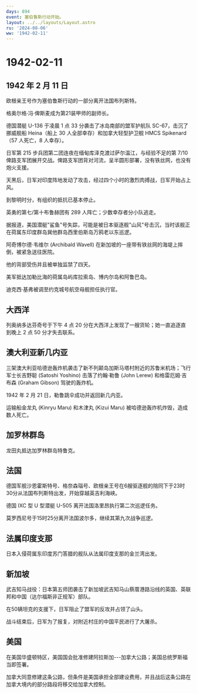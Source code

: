 ```yaml
---
days: 894
event: 塞伯鲁斯行动开始。
layout: ../../layouts/Layout.astro
ru: '2024-08-06'
ww: '1942-02-11'
---
```


# 1942-02-11

## 1942 年 2 月 11 日

欧根亲王号作为塞伯鲁斯行动的一部分离开法国布列斯特。

格奥尔格·冯·俾斯麦成为第21装甲师的副师长。

德国潜艇 U-136 于凌晨 1 点 33 分袭击了冰岛南部的盟军护航队
SC-67，击沉了挪威舰船 Heina（船上 30 人全部幸存）和加拿大轻型护卫舰 HMCS
Spikenard（57 人死亡，8 人幸存）。

日军第 215 步兵团第二团连夜在缅甸库泽克渡过萨尔温江，与经验不足的第 7/10
俾路支军团展开交战。俾路支军团背对河流，呈半圆形部署，没有铁丝网，也没有炮火支援。

天黑后，日军对印度阵地发动了攻击，经过四个小时的激烈肉搏战，日军开始占上风。

到黎明时分，有组织的抵抗已基本停止。

英勇的第七/第十布鲁赫团有 289 人阵亡；少数幸存者分小队逃走。

据报道，美国潜艇"鲨鱼"号失踪，可能是被日本驱逐舰"山风"号击沉，当时该舰正在荷属东印度群岛巽他群岛西里伯斯岛万鸦老以东巡逻。

阿奇博尔德·韦维尔 (Archibald Wavell)
在新加坡的一座带有铁丝网的海堤上摔倒，被紧急送往医院。

他的背部受伤并且被单独监禁了四天。

美军抵达加勒比海的荷属岛屿库拉索岛、博内尔岛和阿鲁巴岛。

迪克西·基弗被调至约克城号航空母舰担任执行官。

## 大西洋

列奥纳多达芬奇号于下午 4 点 20
分在大西洋上发现了一艘货轮；她一直追逐直到晚上 2 点 50 分才失去联系。

## 澳大利亚新几内亚

三架澳大利亚哈德逊轰炸机袭击了新不列颠岛加斯马塔村附近的苏鲁米机场；飞行军士长吉野聪
(Satoshi Yoshino) 击落了约翰·勒鲁 (John Lerew) 和格雷厄姆·吉布森 (Graham
Gibson) 驾驶的轰炸机。

1942 年 2 月 21 日，勒鲁跳伞成功并返回新几内亚。

运输船金龙丸 (Kinryu Maru) 和木津丸 (Kizui Maru)
被哈德逊轰炸机炸毁，造成数人死亡。

## 加罗林群岛

龙田丸抵达加罗林群岛特鲁克。

## 法国

德国军舰沙恩霍斯特号、格奈森瑙号、欧根亲王号在6艘驱逐舰的陪同下于23时30分从法国布列斯特出发，开始穿越英吉利海峡。

德国 IXC 型 U 型潜艇 U-505 离开法国洛里昂执行第二次巡逻任务。

莫罗西尼号于15时25分离开法国波尔多，继续其第九次战争巡逻。

## 法属印度支那

日本入侵荷属东印度苏门答腊的舰队从法属印度支那的金兰湾出发。

## 新加坡

武吉知马战役：日本第五师团袭击了新加坡武吉知马山蔡厝港路沿线的英国、英联邦和中国（达尔福斯非正规军）部队。

在50辆坦克的支援下，日军阻止了盟军的反攻并占领了山头。

战斗结束后，日军为了报复，对附近村庄的中国平民进行了大屠杀。

## 美国

在美国华盛顿特区，美国国会批准修建阿拉斯加---加拿大公路；美国总统罗斯福当即签署。

加拿大同意修建这条公路，但条件是美国承担全部建设费用，并且战后这条公路在加拿大境内的部分路段将移交给加拿大控制。